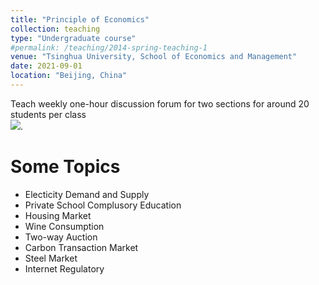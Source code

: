 ```yaml
---
title: "Principle of Economics"
collection: teaching
type: "Undergraduate course"
#permalink: /teaching/2014-spring-teaching-1
venue: "Tsinghua University, School of Economics and Management"
date: 2021-09-01
location: "Beijing, China"
---
```


Teach weekly one-hour discussion forum for two sections for around 20 students per class<br/><img src='/images/500x300.png'>.

Some Topics
======
- Electicity Demand and Supply
- Private School Complusory Education
- Housing Market
- Wine Consumption
- Two-way Auction
- Carbon Transaction Market
- Steel Market
- Internet Regulatory

